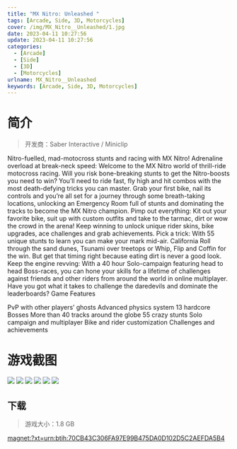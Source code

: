 ```yaml
---
title: "MX Nitro: Unleashed "
tags: [Arcade, Side, 3D, Motorcycles]
cover: /img/MX_Nitro__Unleashed/1.jpg
date: 2023-04-11 10:27:56
update: 2023-04-11 10:27:56
categories: 
  - [Arcade]
  - [Side]
  - [3D]
  - [Motorcycles]
urlname: MX_Nitro__Unleashed
keywords: [Arcade, Side, 3D, Motorcycles]
---
```

# 简介

> 开发商：Saber Interactive / Miniclip

Nitro-fuelled, mad-motocross stunts and racing with MX Nitro!
Adrenaline overload at break-neck speed: Welcome to the MX Nitro world of thrill-ride motocross racing. Will you risk bone-breaking stunts to get the Nitro-boosts you need to win? You’ll need to ride fast, fly high and hit combos with the most death-defying tricks you can master. Grab your first bike, nail its controls and you’re all set for a journey through some breath-taking locations, unlocking an Emergency Room full of stunts and dominating the tracks to become the MX Nitro champion.
Pimp out everything: Kit out your favorite bike, suit up with custom outfits and take to the tarmac, dirt or wow the crowd in the arena! Keep winning to unlock unique rider skins, bike upgrades, ace challenges and grab achievements.
Pick a trick: With 55 unique stunts to learn you can make your mark mid-air. California Roll through the sand dunes, Tsunami over treetops or Whip, Flip and Coffin for the win. But get that timing right because eating dirt is never a good look. 
Keep the engine revving: With a 40 hour Solo-campaign featuring head to head Boss-races, you can hone your skills for a lifetime of challenges against friends and other riders from around the world in online multiplayer. Have you got what it takes to challenge the daredevils and dominate the leaderboards?
Game Features

PvP with other players’ ghosts
Advanced physics system
13 hardcore Bosses
More than 40 tracks around the globe
55 crazy stunts
Solo campaign and multiplayer
Bike and rider customization
Challenges and achievements

# 游戏截图

![](/img/MX_Nitro__Unleashed/2.jpg)
![](/img/MX_Nitro__Unleashed/3.jpg)
![](/img/MX_Nitro__Unleashed/4.jpg)
![](/img/MX_Nitro__Unleashed/5.jpg)
![](/img/MX_Nitro__Unleashed/6.jpg)
![](/img/MX_Nitro__Unleashed/7.jpg)


## 下载

> 游戏大小：1.8 GB

[magnet:?xt=urn:btih:70CB43C306FA97E99B475DA0D102D5C2AEFDA5B4](magnet:?xt=urn:btih:70CB43C306FA97E99B475DA0D102D5C2AEFDA5B4)